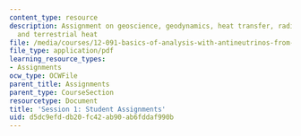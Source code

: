 ```yaml
---
content_type: resource
description: Assignment on geoscience, geodynamics, heat transfer, radiogenic heat,
  and terrestrial heat
file: /media/courses/12-091-basics-of-analysis-with-antineutrinos-from-heat-producing-elements-k-u-th-in-the-earth-january-iap-2010/d5dc9efddb20fc42ab90ab6fddaf990b_MIT12_091IAP10_assignment1.pdf
file_type: application/pdf
learning_resource_types:
- Assignments
ocw_type: OCWFile
parent_title: Assignments
parent_type: CourseSection
resourcetype: Document
title: 'Session 1: Student Assignments'
uid: d5dc9efd-db20-fc42-ab90-ab6fddaf990b
---
```

